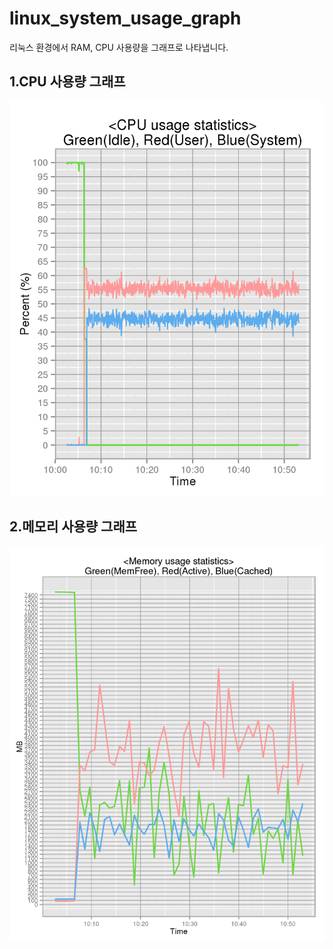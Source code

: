 # linux_system_usage_graph
리눅스 환경에서 RAM, CPU 사용량을 그래프로 나타냅니다.

1.CPU 사용량 그래프
--------------------
![CPU 사용량 그래프](https://github.com/westporch/linux_system_usage_graph/blob/master/Screenshots/CPU_usage_graph.png)

2.메모리 사용량 그래프
----------------------
![메모리 사용량 그래프](https://github.com/westporch/linux_system_usage_graph/blob/master/Screenshots/Memory_usage_graph.png)
